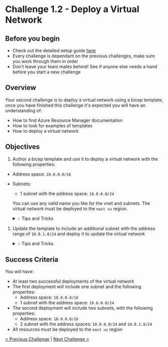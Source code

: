 # Challenge 1.2 - Deploy a Virtual Network

## Before you begin

* Check out the detailed setup guide [here](Setup/readme.md)
* Every challenge is dependant on the previous challenges, make sure you work through them in order
* Don't leave your team mates behind! See if anyone else needs a hand before you start a new challenge

## Overview

Your second challenge is to deploy a virtual network using a bicep template, once you have finished this challenge it's expected you will have an understanding of:
* How to find Azure Resource Manager documentation
* How to look for examples of templates
* How to deploy a virtual network

## Objectives

1. Author a bicep template and use it to deploy a virtual network with the following properties:
 * Address space: `10.0.0.0/16`
 * Subnets:
    * 1 subnet with the address space: `10.0.0.0/24`

    You can use any *valid* name you like for the vnet and subnets. The virtual network must be deployed to the `east us` region.

    <details>
    <summary>💡 Tips and Tricks</summary>
    <ul>
        <li>Can Visual Studio Code make your job easier again?</li>
        <li>Where can you find ARM documentation?</li>
        <li>What are quick start templates?</li>
    </ul>
    </details>

1. Update the template to include an additional subnet with the address range of `10.0.1.0/24` and deploy it to update the virtual network

    <details>
    <summary>💡 Tips and Tricks</summary>
    <ul>
        <li>What is idempotency?</li>
        <li>What do you think would happen if you changed the name of the vnet?</li>
    </ul>
    </details>

## Success Criteria

You will have:
 - At least two successful deployments of the virtual network
 - The first deployment will include one subnet and the following properties:
    - Address space: `10.0.0.0/16`
    - 1 subnet with the address space: `10.0.0.0/24`
 - The second deployment will include two subnets, with the following properties:
    - Address space: `10.0.0.0/16`
    - 2 subnet with the address spaces: `10.0.0.0/24` and `10.0.1.0/24`
 - All resources must be deployed to the `east us` region

[< Previous Challenge](../1.1/readme.md) | [Next Challenge >](../1.3/readme.md)
